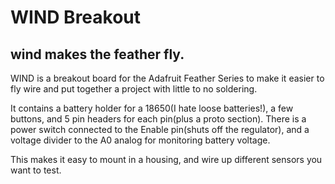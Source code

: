 # WIND Breakout

## wind makes the feather fly.

WIND is a breakout board for the Adafruit Feather Series to make it easier to fly wire and put together a project with little to no soldering. 

It contains a battery holder for a 18650(I hate loose batteries!), a few buttons, and 5 pin headers for each pin(plus a proto section). There is a power switch connected to the Enable pin(shuts off the regulator), and a voltage divider to the A0 analog 
for monitoring battery voltage.  

This makes it easy to mount in a housing, and wire up different sensors you want to test.
